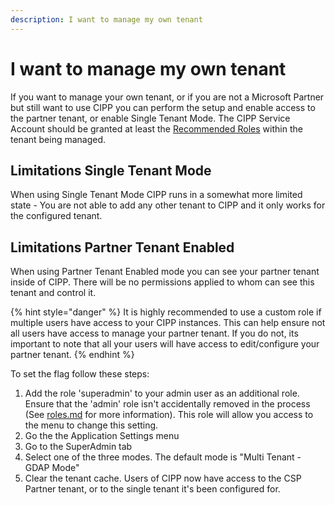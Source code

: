 ```yaml
---
description: I want to manage my own tenant
---
```


# I want to manage my own tenant

If you want to manage your own tenant, or if you are not a Microsoft Partner but still want to use CIPP you can perform the setup and enable access to the partner tenant, or enable Single Tenant Mode. The CIPP Service Account should be granted at least the [Recommended Roles](../gdap/recommended-roles.md) within the tenant being managed.

## Limitations Single Tenant Mode

When using Single Tenant Mode CIPP runs in a somewhat more limited state - You are not able to add any other tenant to CIPP and it only works for the configured tenant.&#x20;

## Limitations Partner Tenant Enabled

When using Partner Tenant Enabled mode you can see your partner tenant inside of CIPP. There will be no permissions applied to whom can see this tenant and control it.

{% hint style="danger" %}
It is highly recommended to use a custom role if multiple users have access to your CIPP instances. This can help ensure not all users have access to manage your partner tenant. If you do not, its important to note that all your users will have access to edit/configure your partner tenant.
{% endhint %}

To set the flag follow these steps:

1. Add the role 'superadmin' to your admin user as an additional role. Ensure that the 'admin' role isn't accidentally removed in the process (See [roles.md](roles.md "mention") for more information). This role will allow you access to the menu to change this setting.
2. Go the the Application Settings menu
3. Go to the SuperAdmin tab
4. Select one of the three modes. The default mode is "Multi Tenant - GDAP Mode"
5. Clear the tenant cache. Users of CIPP now have access to the CSP Partner tenant, or to the single tenant it's been configured for.
